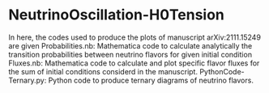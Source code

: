 # NeutrinoOscillation-H0Tension
In here, the codes used to produce the plots of manuscript arXiv:2111.15249 are given
Probabilities.nb: Mathematica code to calculate analytically the transition probabilities between neutrino flavors for given initial condition
Fluxes.nb: Mathematica code to calculate and plot specific flavor fluxes for the sum of initial conditions considerd in the manuscript.
PythonCode-Ternary.py: Python code to produce ternary diagrams of neutrino flavors.
